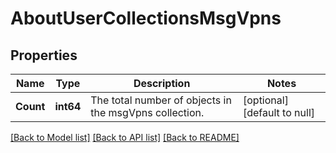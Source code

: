 # AboutUserCollectionsMsgVpns

## Properties
Name | Type | Description | Notes
------------ | ------------- | ------------- | -------------
**Count** | **int64** | The total number of objects in the msgVpns collection. | [optional] [default to null]

[[Back to Model list]](../README.md#documentation-for-models) [[Back to API list]](../README.md#documentation-for-api-endpoints) [[Back to README]](../README.md)

